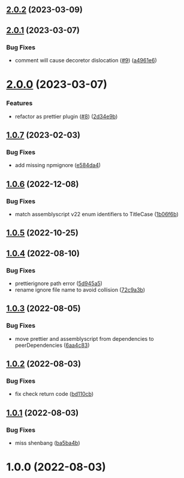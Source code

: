 ## [2.0.2](https://github.com/HerrCai0907/assemblyscript-prettier/compare/2.0.1...2.0.2) (2023-03-09)



## [2.0.1](https://github.com/HerrCai0907/assemblyscript-prettier/compare/2.0.0...2.0.1) (2023-03-07)


### Bug Fixes

* comment will cause decoretor dislocation ([#9](https://github.com/HerrCai0907/assemblyscript-prettier/issues/9)) ([a4961e6](https://github.com/HerrCai0907/assemblyscript-prettier/commit/a4961e654680914dd34056488c907afe55a4454b))



# [2.0.0](https://github.com/HerrCai0907/assemblyscript-prettier/compare/1.0.7...2.0.0) (2023-03-07)


### Features

* refactor as prettier plugin ([#8](https://github.com/HerrCai0907/assemblyscript-prettier/issues/8)) ([2d34e9b](https://github.com/HerrCai0907/assemblyscript-prettier/commit/2d34e9b373cabb8aec00aa7bd0c191614750bef5))



## [1.0.7](https://github.com/HerrCai0907/assemblyscript-prettier/compare/1.0.6...1.0.7) (2023-02-03)


### Bug Fixes

* add missing npmignore ([e584da4](https://github.com/HerrCai0907/assemblyscript-prettier/commit/e584da42952e267adcb917d8b9fda5cd3e57297d))



## [1.0.6](https://github.com/HerrCai0907/assemblyscript-prettier/compare/1.0.5...1.0.6) (2022-12-08)


### Bug Fixes

* match assemblyscript v22 enum identifiers to TitleCase ([1b06f6b](https://github.com/HerrCai0907/assemblyscript-prettier/commit/1b06f6b6b4841b2bf1345168d5c29c5cb6aa8d0d))



## [1.0.5](https://github.com/HerrCai0907/assemblyscript-prettier/compare/1.0.4...1.0.5) (2022-10-25)



## [1.0.4](https://github.com/HerrCai0907/assemblyscript-prettier/compare/1.0.3...1.0.4) (2022-08-10)


### Bug Fixes

* prettierignore path error ([5d945a5](https://github.com/HerrCai0907/assemblyscript-prettier/commit/5d945a591708216ba52ba7ac858779cd16e5f1d8))
* rename ignore file name to avoid collision ([72c9a3b](https://github.com/HerrCai0907/assemblyscript-prettier/commit/72c9a3bef8e1bcd480c2582b2703ef142d3aea1f))



## [1.0.3](https://github.com/HerrCai0907/assemblyscript-prettier/compare/1.0.2...1.0.3) (2022-08-05)


### Bug Fixes

* move prettier and assemblyscript from dependencies to peerDependencies ([6aa4c83](https://github.com/HerrCai0907/assemblyscript-prettier/commit/6aa4c8312ccb34f8e538d1900ee5bb3abe47acbc))



## [1.0.2](https://github.com/HerrCai0907/assemblyscript-prettier/compare/1.0.1...1.0.2) (2022-08-03)


### Bug Fixes

* fix check return code ([bd110cb](https://github.com/HerrCai0907/assemblyscript-prettier/commit/bd110cb551a357b6878446f45c36048e6fad11fd))



## [1.0.1](https://github.com/HerrCai0907/assemblyscript-prettier/compare/1.0.0...1.0.1) (2022-08-03)


### Bug Fixes

* miss shenbang ([ba5ba4b](https://github.com/HerrCai0907/assemblyscript-prettier/commit/ba5ba4bcc59a56604a8f08d31172b99ca05a3cca))



# 1.0.0 (2022-08-03)



